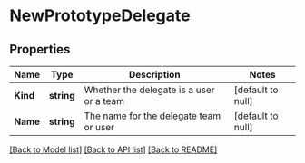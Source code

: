 # NewPrototypeDelegate

## Properties
Name | Type | Description | Notes
------------ | ------------- | ------------- | -------------
**Kind** | **string** | Whether the delegate is a user or a team | [default to null]
**Name** | **string** | The name for the delegate team or user | [default to null]

[[Back to Model list]](../README.md#documentation-for-models) [[Back to API list]](../README.md#documentation-for-api-endpoints) [[Back to README]](../README.md)

